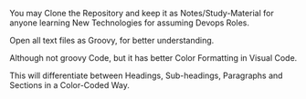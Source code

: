 You may Clone the Repository and keep it as Notes/Study-Material for anyone learning New Technologies for assuming Devops Roles. 





Open all text files as Groovy, for better understanding.

Although not groovy Code, but it has better Color Formatting in Visual Code.

This will differentiate between Headings, Sub-headings, Paragraphs and Sections in a Color-Coded Way.

